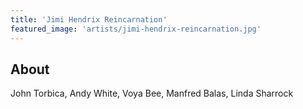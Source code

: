 ```yaml
---
title: 'Jimi Hendrix Reincarnation'
featured_image: 'artists/jimi-hendrix-reincarnation.jpg'
---
```


## About

John Torbica, Andy White, Voya Bee, Manfred Balas, Linda Sharrock
